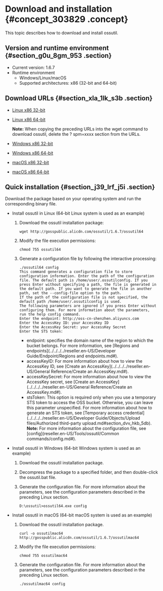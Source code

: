 # Download and installation {#concept_303829 .concept}

This topic describes how to download and install ossutil.

## Version and runtime environment {#section_g0u_8gm_953 .section}

-   Current version: 1.6.7
-   Runtime environment
    -   Windows/Linux/macOS
    -   Supported architectures: x86 \(32-bit and 64-bit\)

## Download URLs {#section_xla_1lk_s3b .section}

-   [Linux x86 32-bit](http://gosspublic.alicdn.com/ossutil/1.6.7/ossutil32)
-   [Linux x86 64-bit](http://gosspublic.alicdn.com/ossutil/1.6.7/ossutil64) 

    **Note:** When copying the preceding URLs into the wget command to download ossutil, delete the ? spm=xxxx section from the URLs.

-   [Windows x86 32-bit](http://gosspublic.alicdn.com/ossutil/1.6.7/ossutil32.zip)
-   [Windows x86 64-bit](http://gosspublic.alicdn.com/ossutil/1.6.7/ossutil64.zip)
-   [macOS x86 32-bit](http://gosspublic.alicdn.com/ossutil/1.6.7/ossutilmac32)
-   [macOS x86 64-bit](http://gosspublic.alicdn.com/ossutil/1.6.7/ossutilmac64)

## Quick installation {#section_j39_lrf_j5i .section}

Download the package based on your operating system and run the corresponding binary file.

-   Install ossutil in Linux \(64-bit Linux system is used as an example\)
    1.  Download the ossutil installation package:

        ``` {#codeblock_0ds_9yl_7rs}
        wget http://gosspublic.alicdn.com/ossutil/1.6.7/ossutil64                           
        ```

    2.  Modify the file execution permissions:

        ``` {#codeblock_u78_mby_4le}
        chmod 755 ossutil64
        ```

    3.  Generate a configuration file by following the interactive processing:

        ``` {#codeblock_yu9_f5g_3hf}
        ./ossutil64 config
        This command generates a configuration file to store configuration information. Enter the path of the configuration file. The default path is /home/user/.ossutilconfig. If you press Enter without specifying a path, the file is generated in the default path. If you want to generate the file in another path, set the --config-file option to the path. 
        If the path of the configuration file is not specified, the default path /home/user/.ossutilconfig is used. 
        The following parameters are ignored if you press Enter without configuring them. For more information about the parameters, run the help config command. 
        Enter the endpoint: http://oss-cn-shenzhen.aliyuncs.com 
        Enter the AccessKey ID: your AccessKey ID 
        Enter the AccessKey Secret: your AccessKey Secret
        Enter the STS token: 
        ```

        -   endpoint: specifies the domain name of the region to which the bucket belongs. For more information, see [Regions and endpoints](../../../../reseller.en-US/Developer Guide/Endpoint/Regions and endpoints.md#).
        -   accessKeyID: For more information about how to view the AccessKey ID, see [Create an AccessKey](../../../../reseller.en-US/General Reference/Create an AccessKey.md#).
        -   accessKeySecret: For more information about how to view the AccessKey secret, see [Create an AccessKey](../../../../reseller.en-US/General Reference/Create an AccessKey.md#).
        -   stsToken: This option is required only when you use a temporary STS token to access the OSS bucket. Otherwise, you can leave this parameter unspecified. For more information about how to generate an STS token, see [Temporary access credential](../../../../reseller.en-US/Developer Guide/Objects/Upload files/Authorized third-party upload.md#section_dvv_hkb_5db).
        **Note:** For more information about the configuration file, see [config](reseller.en-US/Tools/ossutil/Common commands/config.md#).

-   Install ossutil in Windows \(64-bit Windows system is used as an example\)
    1.  Download the ossutil installation package.
    2.  Decompress the package to a specified folder, and then double-click the ossutil.bat file.
    3.  Generate the configuration file. For more information about the parameters, see the configuration parameters described in the preceding Linux section.

        ``` {#codeblock_ji1_30j_54e}
        D:\ossutil>ossutil64.exe config
        ```

-   Install ossutil in macOS \(64-bit macOS system is used as an example\)
    1.  Download the ossutil installation package.

        ``` {#codeblock_zex_iy6_ta5}
        curl -o ossutilmac64 http://gosspublic.alicdn.com/ossutil/1.6.7/ossutilmac64
        ```

    2.  Modify the file execution permissions:

        ``` {#codeblock_piq_tze_p6y}
        chmod 755 ossutilmac64
        ```

    3.  Generate the configuration file. For more information about the parameters, see the configuration parameters described in the preceding Linux section.

        ``` {#codeblock_ur9_3sx_g1g}
        ./ossutilmac64 config
        ```


